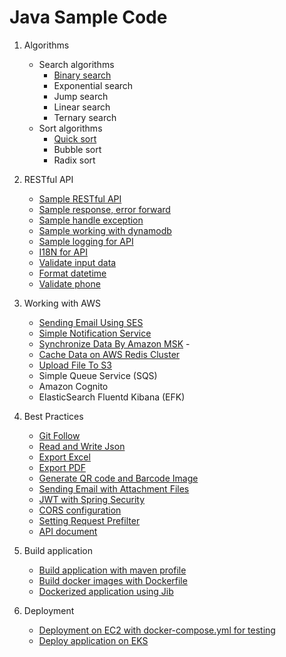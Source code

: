 # Java Sample Code

1. Algorithms
   - Search algorithms
      - [Binary search](https://github.com/luongquoctay87/java-sample-code/blob/master/turorials/algorithms/binary-search.md)
      - Exponential search
      - Jump search
      - Linear search
      - Ternary search
   - Sort algorithms
     - [Quick sort](https://github.com/luongquoctay87/java-sample-code/blob/master/turorials/algorithms/quick-sort.md) 
     - Bubble sort
     - Radix sort

2. RESTful API
   - [Sample RESTful API](https://github.com/luongquoctay87/java-sample-code/commit/fa3befe80284438d120ba0431d00af769019953e)
   - [Sample response, error forward](https://github.com/luongquoctay87/java-sample-code/commit/e938c85a80e68d066343ca688834bdc3251b2fbe)
   - [Sample handle exception](https://github.com/luongquoctay87/java-sample-code/commit/4ef621b6893f706fa6f8c2f87be73c087c4d3bee)
   - [Sample working with dynamodb](https://github.com/luongquoctay87/java-sample-code/commit/d68bb1d33214845f6c696ffc5d369afa5f96a21b)
   - [Sample logging for API](https://github.com/luongquoctay87/java-sample-code/commit/b5be506c5e88d215d1ae80f1bc1a9c5a1760dfc2)
   - [I18N for API](https://github.com/luongquoctay87/java-sample-code/commit/bb1f87abd5dfc33d6ef16014cfa17cc29118f90c)
   - [Validate input data](https://github.com/luongquoctay87/java-sample-code/commit/f167e33aab15b5c7d8ecf9b2666e8f07db449aee)
   - [Format datetime](https://github.com/luongquoctay87/java-sample-code/commit/c405e4fd0528980d5789cf70120af3d7d30f017c)
   - [Validate phone](https://github.com/luongquoctay87/java-sample-code/commit/b6da932f4d2bf0e98bd8a6c09aebadb378d344ce)

3. Working with AWS
   - [Sending Email Using SES](https://github.com/luongquoctay87/java-sample-code/blob/master/turorials/working-with-aws/send-email-via-ses.md)   
   - [Simple Notification Service](https://github.com/luongquoctay87/java-sample-code/blob/master/turorials/working-with-aws/simple-notification-service.md)
   - [Synchronize Data By Amazon MSK](https://github.com/luongquoctay87/java-sample-code/blob/master/turorials/working-with-aws/sync-with-msk.md)   - 
   - [Cache Data on AWS Redis Cluster](https://github.com/luongquoctay87/java-sample-code/blob/master/turorials/working-with-aws/cache-data-in-redis.md)
   - [Upload File To S3](https://github.com/luongquoctay87/java-sample-code/blob/master/turorials/working-with-aws/upload-file-to-s3.md)
   - Simple Queue Service (SQS)
   - Amazon Cognito
   - ElasticSearch Fluentd Kibana (EFK)

4. Best Practices
   - [Git Follow](https://danielkummer.github.io/git-flow-cheatsheet/index.vi_VN.html)
   - [Read and Write Json](https://github.com/luongquoctay87/java-sample-code/blob/master/turorials/common-functions/read-json-file.md)
   - [Export Excel](https://github.com/luongquoctay87/java-sample-code/blob/master/turorials/common-functions/export-excel.md)
   - [Export PDF](https://github.com/luongquoctay87/java-sample-code/blob/master/turorials/common-functions/export-pdf.md)
   - [Generate QR code and Barcode Image](https://github.com/luongquoctay87/java-sample-code/blob/master/turorials/common-functions/barcode-and-qrcode.md)
   - [Sending Email with Attachment Files](https://github.com/luongquoctay87/java-sample-code/blob/master/turorials/common-functions/send-email-with-attachment.md)
   - [JWT with Spring Security](https://github.com/luongquoctay87/java-sample-code/blob/master/turorials/common-functions/jwt-with-spring-security.md)
   - [CORS configuration](https://github.com/luongquoctay87/java-sample-code/blob/master/turorials/common-functions/cors-configuration.md)
   - [Setting Request Prefilter](https://github.com/luongquoctay87/java-sample-code/blob/master/turorials/common-functions/request-prefilter.md)
   - [API document](https://github.com/luongquoctay87/java-sample-code/blob/master/turorials/common-functions/api-document.md)

5. Build application
   - [Build application with maven profile](https://github.com/luongquoctay87/java-sample-code/blob/master/turorials/build-application/build-application-maven.md)
   - [Build docker images with Dockerfile](https://github.com/luongquoctay87/java-sample-code/blob/master/turorials/build-application/build-with-dockerfile.md)
   - [Dockerized application using Jib](https://github.com/luongquoctay87/java-sample-code/blob/master/turorials/build-application/build-application-jib.md)

6. Deployment
   - [Deployment on EC2 with docker-compose.yml for testing](https://github.com/luongquoctay87/java-sample-code/blob/master/turorials/deployment/deploy-on-ec2.md)
   - [Deploy application on EKS](https://github.com/luongquoctay87/java-sample-code/blob/master/turorials/deployment/deploy-on-kubernetes.md)
